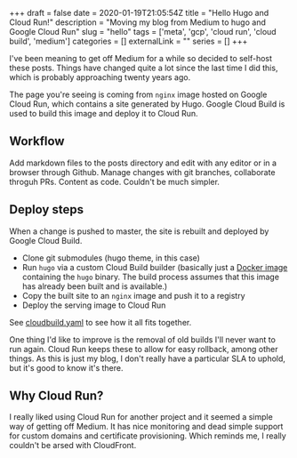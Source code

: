 +++ 
draft = false
date = 2020-01-19T21:05:54Z
title = "Hello Hugo and Cloud Run!"
description = "Moving my blog from Medium to hugo and Google Cloud Run"
slug = "hello" 
tags = ['meta', 'gcp', 'cloud run', 'cloud build', 'medium']
categories = []
externalLink = ""
series = []
+++

I've been meaning to get off Medium for a while so decided to self-host these posts. Things have changed quite a lot since the last time I did this, which is probably approaching twenty years ago.

The page you're seeing is coming from `nginx` image hosted on Google Cloud Run, which contains a site generated by Hugo. Google Cloud Build is used to build this image and deploy it to Cloud Run.

## Workflow
Add markdown files to the posts directory and edit with any editor or in a browser through Github. Manage changes with git branches, collaborate throguh PRs. Content as code. Couldn't be much simpler.

## Deploy steps
When a change is pushed to master, the site is rebuilt and deployed by Google Cloud Build.
- Clone git submodules (hugo theme, in this case)
- Run `hugo` via a custom Cloud Build builder (basically just a [Docker image](https://github.com/AlexJReid/blog/blob/master/_hugo-cloudbuilder) containing the `hugo` binary. The build process assumes that this image has already been built and is available.)
- Copy the built site to an `nginx` image and push it to a registry
- Deploy the serving image to Cloud Run

See [cloudbuild.yaml](https://github.com/AlexJReid/blog/blob/master/cloudbuild.yaml) to see how it all fits together.

One thing I'd like to improve is the removal of old builds I'll never want to run again. Cloud Run keeps these to allow for easy rollback, among other things. As this is just my blog, I don't really have a particular SLA to uphold, but it's good to know it's there.

## Why Cloud Run?
I really liked using Cloud Run for another project and it seemed a simple way of getting off Medium. It has nice monitoring and dead simple support for custom domains and certificate provisioning. Which reminds me, I really couldn't be arsed with CloudFront.
